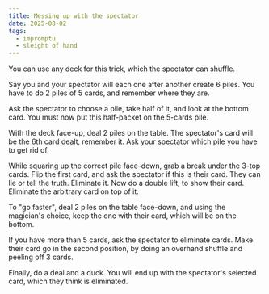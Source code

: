 ```yaml
---
title: Messing up with the spectator
date: 2025-08-02
tags:
  - impromptu
  - sleight of hand
---
```


You can use any deck for this trick, which the spectator can shuffle.

Say you and your spectator will each one after another create 6 piles. You have to do 2 piles of 5 cards, and remember where they are.

Ask the spectator to choose a pile, take half of it, and look at the bottom card. You must now put this half-packet on the 5-cards pile.

With the deck face-up, deal 2 piles on the table. The spectator's card will be the 6th card dealt, remember it. Ask your spectator which pile you have to get rid of.

While squaring up the correct pile face-down, grab a break under the 3-top cards. Flip the first card, and ask the spectator if this is their card. They can lie or tell the truth. Eliminate it. Now do a double lift, to show their card. Eliminate the arbitrary card on top of it.

To "go faster", deal 2 piles on the table face-down, and using the magician's choice, keep the one with their card, which will be on the bottom.

If you have more than 5 cards, ask the spectator to eliminate cards. Make their card go in the second position, by doing an overhand shuffle and peeling off 3 cards.

Finally, do a deal and a duck. You will end up with the spectator's selected card, which they think is eliminated.